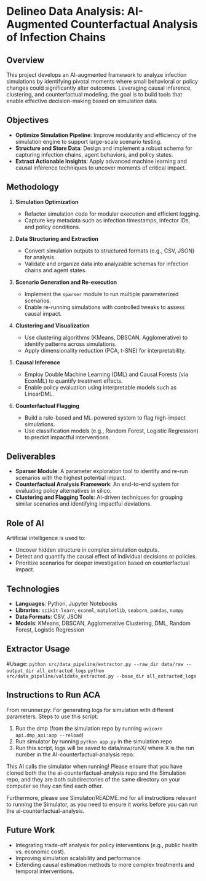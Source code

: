 

# Delineo Data Analysis: AI-Augmented Counterfactual Analysis of Infection Chains

## Overview

This project develops an AI-augmented framework to analyze infection simulations by identifying pivotal moments where small behavioral or policy changes could significantly alter outcomes. Leveraging causal inference, clustering, and counterfactual modeling, the goal is to build tools that enable effective decision-making based on simulation data.

## Objectives

- **Optimize Simulation Pipeline**: Improve modularity and efficiency of the simulation engine to support large-scale scenario testing.
- **Structure and Store Data**: Design and implement a robust schema for capturing infection chains, agent behaviors, and policy states.
- **Extract Actionable Insights**: Apply advanced machine learning and causal inference techniques to uncover moments of critical impact.

## Methodology

1. **Simulation Optimization**
   - Refactor simulation code for modular execution and efficient logging.
   - Capture key metadata such as infection timestamps, infector IDs, and policy conditions.

2. **Data Structuring and Extraction**
   - Convert simulation outputs to structured formats (e.g., CSV, JSON) for analysis.
   - Validate and organize data into analyzable schemas for infection chains and agent states.

3. **Scenario Generation and Re-execution**
   - Implement the `sparser` module to run multiple parameterized scenarios.
   - Enable re-running simulations with controlled tweaks to assess causal impact.

4. **Clustering and Visualization**
   - Use clustering algorithms (KMeans, DBSCAN, Agglomerative) to identify patterns across simulations.
   - Apply dimensionality reduction (PCA, t-SNE) for interpretability.

5. **Causal Inference**
   - Employ Double Machine Learning (DML) and Causal Forests (via EconML) to quantify treatment effects.
   - Enable policy evaluation using interpretable models such as LinearDML.

6. **Counterfactual Flagging**
   - Build a rule-based and ML-powered system to flag high-impact simulations.
   - Use classification models (e.g., Random Forest, Logistic Regression) to predict impactful interventions.

## Deliverables

- **Sparser Module**: A parameter exploration tool to identify and re-run scenarios with the highest potential impact.
- **Counterfactual Analysis Framework**: An end-to-end system for evaluating policy alternatives in silico.
- **Clustering and Flagging Tools**: AI-driven techniques for grouping similar scenarios and identifying impactful deviations.

## Role of AI

Artificial intelligence is used to:
- Uncover hidden structure in complex simulation outputs.
- Detect and quantify the causal effect of individual decisions or policies.
- Prioritize scenarios for deeper investigation based on counterfactual impact.

## Technologies

- **Languages**: Python, Jupyter Notebooks
- **Libraries**: `scikit-learn`, `econml`, `matplotlib`, `seaborn`, `pandas`, `numpy`
- **Data Formats**: CSV, JSON
- **Models**: KMeans, DBSCAN, Agglomerative Clustering, DML, Random Forest, Logistic Regression

## Extractor Usage 

#Usage:
`python src/data_pipeline/extractor.py --raw_dir data/raw --output_dir all_extracted_logs`
`python src/data_pipeline/validate_extracted.py --base_dir all_extracted_logs`

## Instructions to Run ACA
From rerunner.py: 
For generating logs for simulation with different parameters. 
Steps to use this script: 
1. Run the dmp (from the simulation repo by running `uvicorn api.dmp_api:app --reload`)
2. Run simulator by running `python app.py` in the simulation repo
3. Run this script, logs will be saved to data/raw/runX/ where X is the run number in the AI-counterfactual-analysis repo. 

This AI calls the simulator when running! Please ensure that you have cloned both the the ai-counterfactual-analysis repo 
and the Simulation repo, and they are both subdirectories of the same directory on your computer so they can find each other.

Furthermore, please see Simulator/README.md for all instructions relevant to running the Simulator, as you need to ensure it works before you can run the ai-counterfactual-analysis.

## Future Work

- Integrating trade-off analysis for policy interventions (e.g., public health vs. economic cost).
- Improving simulation scalability and performance.
- Extending causal estimation methods to more complex treatments and temporal interventions.

